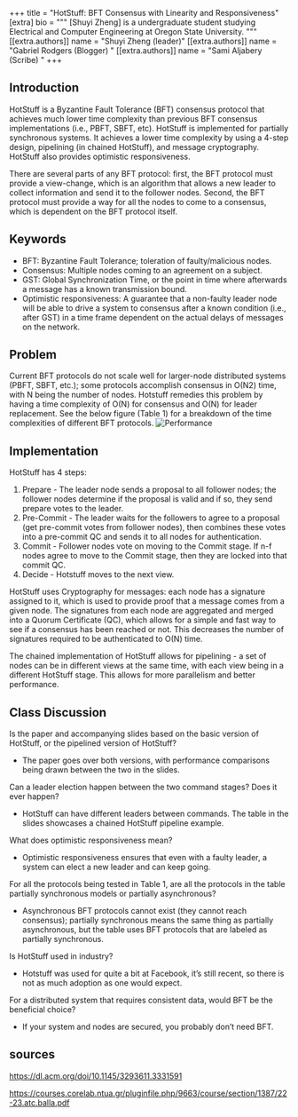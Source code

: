 +++
title = "HotStuff: BFT Consensus with Linearity and Responsiveness"
[extra]
bio = """
  [Shuyi Zheng] is a undergraduate student studying Electrical and Computer Engineering at Oregon State University.
"""
[[extra.authors]]
name = "Shuyi Zheng (leader)"
[[extra.authors]]
name = "Gabriel Rodgers (Blogger) "
[[extra.authors]]
name = "Sami Aljabery (Scribe) "
+++

## Introduction 
HotStuff is a Byzantine Fault Tolerance (BFT) consensus protocol that achieves much lower time complexity than previous BFT consensus implementations (i.e., PBFT, SBFT, etc). HotStuff is implemented for partially synchronous systems. It achieves a lower time complexity by using a 4-step design, pipelining (in chained HotStuff), and message cryptography. HotStuff also provides optimistic responsiveness. 
	
 There are several parts of any BFT protocol: first, the BFT protocol must provide a view-change, which is an algorithm that allows a new leader to collect information and send it to the follower nodes. Second, the BFT protocol must provide a way for all the nodes to come to a consensus, which is dependent on the BFT protocol itself. 

## Keywords
- BFT: Byzantine Fault Tolerance; toleration of faulty/malicious nodes.
- Consensus: Multiple nodes coming to an agreement on a subject. 
- GST: Global Synchronization Time, or the point in time where afterwards a message has a known transmission bound. 
- Optimistic responsiveness: A guarantee that a non-faulty leader node will be able to drive a system to consensus after a known condition (i.e., after GST) in a time frame dependent on the actual delays of messages on the network. 

## Problem
Current BFT protocols do not scale well for larger-node distributed systems (PBFT, SBFT, etc.); some protocols accomplish consensus in O(N2) time, with N being the number of nodes. Hotstuff remedies this problem by having a time complexity of O(N) for consensus and O(N) for leader replacement. See the below figure (Table 1) for a breakdown of the time complexities of different BFT protocols. 
![Performance](https://github.com/user-attachments/assets/0cdeb461-3d70-4472-a770-bd37f9287e47)


## Implementation
HotStuff has 4 steps: 
1. Prepare - The leader node sends a proposal to all follower nodes; the follower nodes determine if the proposal is valid and if so, they send prepare votes to the leader.
2. Pre-Commit - The leader waits for the followers to agree to a proposal (get pre-commit votes from follower nodes), then combines these votes into a pre-commit QC and sends it to all nodes for authentication. 
3. Commit - Follower nodes vote on moving to the Commit stage. If n-f nodes agree to move to the Commit stage, then they are locked into that commit QC. 
4. Decide - Hotstuff moves to the next view.

HotStuff uses Cryptography for messages: each node has a signature assigned to it, which is used to provide proof that a message comes from a given node. The signatures from each node are aggregated and merged into a Quorum Certificate (QC), which allows for a simple and fast way to see if a consensus has been reached or not. This decreases the number of signatures required to be authenticated to O(N) time. 

The chained implementation of HotStuff allows for pipelining - a set of nodes can be in different views at the same time, with each view being in a different HotStuff stage. This allows for more parallelism and better performance. 

## Class Discussion
Is the paper and accompanying slides based on the basic version of HotStuff, or the pipelined version of HotStuff?
- The paper goes over both versions, with performance comparisons being drawn between the two in the slides.  

Can a leader election happen between the two command stages? Does it ever happen? 
- HotStuff can have different leaders between commands. The table in the slides showcases a chained HotStuff pipeline example.

What does optimistic responsiveness mean? 
- Optimistic responsiveness ensures that even with a faulty leader, a system can elect a new leader and can keep going. 

For all the protocols being tested in Table 1, are all the protocols in the table partially synchronous models or partially asynchronous?
- Asynchronous BFT protocols cannot exist (they cannot reach consensus); partially synchronous means the same thing as partially asynchronous, but the table uses BFT protocols that are labeled as partially synchronous.

Is HotStuff used in industry?
- Hotstuff was used for quite a bit at Facebook, it’s still recent, so there is not as much adoption as one would expect.  

For a distributed system that requires consistent data, would BFT be the beneficial choice?
- If your system and nodes are secured, you probably don’t need BFT.

## sources
https://dl.acm.org/doi/10.1145/3293611.3331591

https://courses.corelab.ntua.gr/pluginfile.php/9663/course/section/1387/22-23.atc.balla.pdf 

